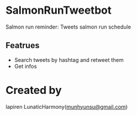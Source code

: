 # SalmonRunTweetbot
Salmon run reminder: Tweets salmon run schedule

## Featrues
- Search tweets by hashtag and retweet them
- Get infos

# Created by
lapiren
LunaticHarmony(munhyunsu@gmail.com)
